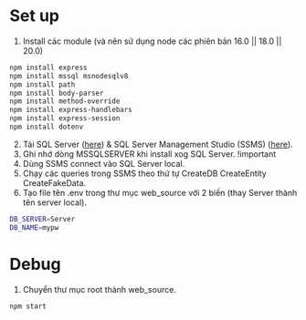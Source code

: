 # Set up
1. Install các module (và nên sử dụng node các phiên bản 16.0 || 18.0 || 20.0)
```bash
npm install express 
npm install mssql msnodesqlv8 
npm install path 
npm install body-parser 
npm install method-override 
npm install express-handlebars 
npm install express-session
npm install dotenv
```
2. Tải SQL Server ([here](https://www.microsoft.com/en-us/sql-server/sql-server-downloads)) & SQL Server Management Studio (SSMS) ([here](https://learn.microsoft.com/en-us/sql/ssms/download-sql-server-management-studio-ssms?view=sql-server-ver16)).
3. Ghi nhớ dòng MSSQLSERVER khi install xog SQL Server. !important
4. Dùng SSMS connect vào SQL Server local.
5. Chạy các queries trong SSMS theo thứ tự CreateDB CreateEntity CreateFakeData.
6. Tạo file tên .env trong thư mục web_source với 2 biến (thay Server thành tên server local).
```bash
DB_SERVER=Server
DB_NAME=mypw
```
# Debug
1. Chuyển thư mục root thành web_source. 
```bash
npm start
```
